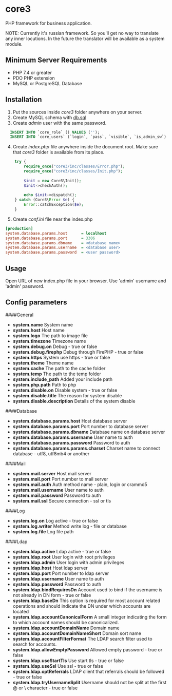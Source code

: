 core3
=====
PHP framework for business application.

NOTE: Currently it's russian framework. So you'll get no way to translate any inner locutions. In the future the translator will be available as a system module.

Minimum Server Requirements
---------------------------

* PHP 7.4 or greater
* PDO PHP extension
* MySQL or PostgreSQL Database


Installation
------------
1. Put the sources inside *core3* folder anywhere on your server.
2. Create MySQL schema with [db.sql](db.sql)
3. Create *admin* user with the same password.
```sql
  INSERT INTO `core_role` () VALUES ('');
  INSERT INTO `core_users` (`login`, `pass`, `visible`, `is_admin_sw`) VALUES ('admin', 'ad7123ebca969de21e49c12a7d69ce25', 'Y', 'Y');
```

4. Create *index.php* file anywhere inside the document root. Make sure that *core3* folder is available from its place.
```php
    try {
        require_once("core3/inc/classes/Error.php");
        require_once("core3/inc/classes/Init.php");
    
        $init = new Core3\Init();
        $init->checkAuth();
    
        echo $init->dispatch();
    } catch (Core3\Error $e) {
        Error::catchException($e);
    }
```
5. Create *conf.ini* file near the index.php
 
```ini
[production]
system.database.params.host      = localhost
system.database.params.port      = 3306
system.database.params.dbname    = <database name>
system.database.params.username  = <database user>
system.database.params.password  = <user password>
```

Usage
-----
Open URL of new index.php file in your browser. Use 'admin' username and 'admin' password.


Config parameters
-----------------
####General
- **system.name**                 System name
- **system.host**                 Host name
- **system.logo**                 The path to image file
- **system.timezone**             Timezone name
- **system.debug.on**             Debug - true or false
- **system.debug.firephp**        Debug through FirePHP - true or false
- **system.https**                System use https - true or false
- **system.theme**                Theme name
- **system.cache**                The path to the cache folder
- **system.temp**                 The path to the temp folder
- **system.include_path**         Added your include path
- **system.php.path**             Path to php
- **system.disable.on**           Disable system - true or false
- **system.disable.title**        The reason for system disable
- **system.disable.description**  Details of the system disable

####Database
- **system.database.params.host**            Host database server
- **system.database.params.port**            Port number to database server
- **system.database.params.dbname**          Database name on database server
- **system.database.params.username**        User name to auth
- **system.database.params.password**        Password to auth
- **system.database.params.params.charset**  Charset name to connect database - utf8, utf8mb4 or another

####Mail
- **system.mail.server**   Host mail server
- **system.mail.port**     Port number to mail server
- **system.mail.auth**     Auth method name - plain, login or crammd5
- **system.mail.username** User name to auth
- **system.mail.password** Password to auth
- **system.mail.ssl**      Secure connection - ssl or tls 

####Log
- **system.log.on**     Log active - true or false
- **system.log.writer** Method write log - file or database
- **system.log.file**   Log file path

####Ldap
- **system.ldap.active**                  Ldap active - true or false
- **system.ldap.root**                    User login with root privileges
- **system.ldap.admin**                   User login with admin privileges
- **system.ldap.host**                    Host ldap server
- **system.ldap.port**                    Port number to ldap server
- **system.ldap.username**                User name to auth
- **system.ldap.password**                Password to auth
- **system.ldap.bindRequiresDn**          Account used to bind if the username is not already in DN form - true or false
- **system.ldap.baseDn**                  This option is required for most account related operations and should indicate the DN under which accounts are located
- **system.ldap.accountCanonicalForm**    A small integer indicating the form to which account names should be canonicalized. 
- **system.ldap.accountDomainName**       Domain name
- **system.ldap.accountDomainNameShort**  Domain sort name
- **system.ldap.accountFilterFormat**     The LDAP search filter used to search for accounts. 
- **system.ldap.allowEmptyPassword**      Allowed empty password - true or false
- **system.ldap.useStartTls**             Use start tls - true or false
- **system.ldap.useSsl**                  Use ssl - true or false
- **system.ldap.optReferrals**            LDAP client that referrals should be followed - true or false
- **system.ldap.tryUsernameSplit**        Username should not be split at the first @ or \ character - true or false
